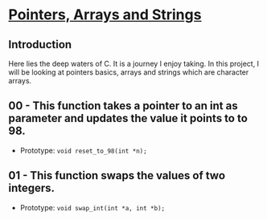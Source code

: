 # <ins>Pointers, Arrays and Strings</ins>

## Introduction
Here lies the deep waters of C. It is a journey I enjoy taking. In this project, I will be looking at pointers basics, arrays and strings which are character arrays.

## 00 - This function takes a pointer to an int as parameter and updates the value it points to to 98.

- Prototype: `void reset_to_98(int *n);`

## 01 -  This function swaps the values of two integers.

- Prototype: `void swap_int(int *a, int *b);`